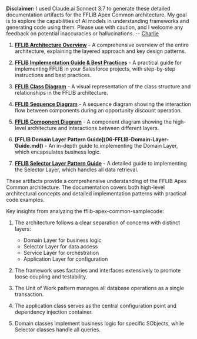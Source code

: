 **Disclaimer:** I used Claude.ai Sonnect 3.7 to generate these detailed documentation artifacts for the FFLIB Apex Common architecture. My goal is to explore the capabilities of AI models in understanding frameworks and generating code using them. Please use with caution, and I welcome any feedback on potential inaccuracies or hallucinations. -- [Charlie](https://www.linkedin.com/in/charlieguo/)

1. **[FFLIB Architecture Overview](01-FFLIB-Architecture-Overview.md)** - A comprehensive overview of the entire architecture, explaining the layered approach and key design patterns.

2. **[FFLIB Implementation Guide & Best Practices](02-FFLIB-Implementation-Guide.md)** - A practical guide for implementing FFLIB in your Salesforce projects, with step-by-step instructions and best practices.

3. **[FFLIB Class Diagram](03-FFLIB-Common-Class-Diagram.svg)** - A visual representation of the class structure and relationships in the FFLIB architecture.

4. **[FFLIB Sequence Diagram](04-FFLIB-Common-Sequence-Diagram.plantuml)** - A sequence diagram showing the interaction flow between components during an opportunity discount operation.

5. **[FFLIB Component Diagram](05-FFLIB-Component-Diagram.plantuml)** - A component diagram showing the high-level architecture and interactions between different layers.

6. **[FFLIB Domain Layer Pattern Guide](06-FFLIB-Domain-Layer-Guide.md()** - An in-depth guide to implementing the Domain Layer, which encapsulates business logic.

7. **[FFLIB Selector Layer Pattern Guide](07-FFLIB-Selector-Layer-Guide.md)** - A detailed guide to implementing the Selector Layer, which handles all data retrieval.

These artifacts provide a comprehensive understanding of the FFLIB Apex Common architecture. The documentation covers both high-level architectural concepts and detailed implementation patterns with practical code examples.

Key insights from analyzing the fflib-apex-common-samplecode:

1. The architecture follows a clear separation of concerns with distinct layers:
   - Domain Layer for business logic
   - Selector Layer for data access
   - Service Layer for orchestration
   - Application Layer for configuration

2. The framework uses factories and interfaces extensively to promote loose coupling and testability.

3. The Unit of Work pattern manages all database operations as a single transaction.

4. The application class serves as the central configuration point and dependency injection container.

5. Domain classes implement business logic for specific SObjects, while Selector classes handle all queries.
